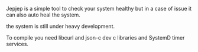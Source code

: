 Jepjep is a simple tool  to check your system healthy but in a case of issue it can also auto heal the system.

the system is still under heavy development.

To compile you need libcurl and json-c dev c  libraries and SystemD timer services.
